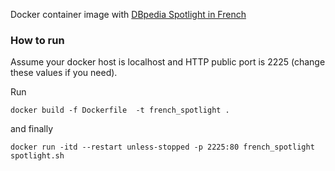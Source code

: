 Docker container image with [DBpedia Spotlight in French](http://fr.dbpedia.org/) 

### How to run

Assume your docker host is localhost and HTTP public port is 2225 (change these values if you need).

Run
    
    docker build -f Dockerfile  -t french_spotlight .

and finally

    docker run -itd --restart unless-stopped -p 2225:80 french_spotlight spotlight.sh


